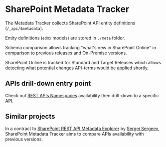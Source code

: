# SharePoint Metadata Tracker

The Metadata Tracker collects SharePoint API entity definitions (`/_api/$metadata`).

Entity definitions (`edmx` models) are stored in `./meta` folder.

Schema comparison allows tracking "what's new in SharePoint Online" in comparison to previous releases and On-Premise versions.

SharePoint Online is tracked for Standard and Target Releases which allows detecting what potential changes API-terms would be applied shortly.

## APIs drill-down entry point

Check out [REST APIs Namespaces](./docs/Namespaces.md) availability then drill-down to a specific API.

## Similar projects

In a contract to [SharePoint REST API Metadata Explorer](https://github.com/s-KaiNet/sp-rest-explorer) by [Sergei Sergeev](https://github.com/s-KaiNet), SharePoint Metadata Tracker aims to compare APIs availability with previous versions.